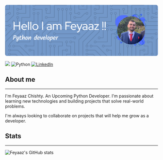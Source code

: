 ![Header][header]

![][profile-shield]
![Python][python-shield]
[![LinkedIn][linkedin-shield]][linkedin-url]


<!-- MARKDOWN LINKS & IMAGES -->
<!-- https://www.markdownguide.org/basic-syntax/#reference-style-links -->
[header]: assets/feyaaz_header.png
[python-shield]: https://img.shields.io/badge/python-3670A0?style=for-the-badge&logo=python&logoColor=ffdd54
[linkedin-shield]: https://img.shields.io/badge/-LinkedIn-black.svg?style=for-the-badge&logo=linkedin&colorB=555
[linkedin-url]: https://www.linkedin.com/in/feyaaz-chishty/
[profile-shield]: https://komarev.com/ghpvc/?username=Feyfeyyy&label=Profile%20Visits&color=blue&style=for-the-badge

## About me

---

I'm Feyaaz Chishty. An Upcoming Python Developer. I'm passionate about learning new technologies and building projects that solve real-world problems. 

I'm always looking to collaborate on projects that will help me grow as a developer.

## Stats

---

![Feyaaz's GitHub stats](https://github-readme-stats.vercel.app/api?username=Feyfeyyy&show_icons=true&theme=transparent)



<!---
Feyfeyyy/Feyfeyyy is a ✨ special ✨ repository because its `README.md` (this file) appears on your GitHub profile.
You can click the Preview link to take a look at your changes.
--->

